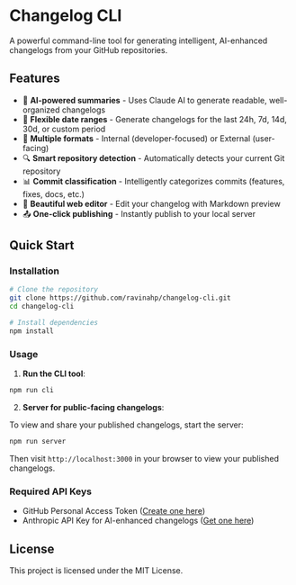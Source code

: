 # Changelog CLI

A powerful command-line tool for generating intelligent, AI-enhanced changelogs from your GitHub repositories.

## Features

- 🤖 **AI-powered summaries** - Uses Claude AI to generate readable, well-organized changelogs
- 📅 **Flexible date ranges** - Generate changelogs for the last 24h, 7d, 14d, 30d, or custom period
- 🎯 **Multiple formats** - Internal (developer-focused) or External (user-facing)
- 🔍 **Smart repository detection** - Automatically detects your current Git repository
- 📊 **Commit classification** - Intelligently categorizes commits (features, fixes, docs, etc.)
- 📝 **Beautiful web editor** - Edit your changelog with Markdown preview
- 📤 **One-click publishing** - Instantly publish to your local server

## Quick Start

### Installation

```bash
# Clone the repository
git clone https://github.com/ravinahp/changelog-cli.git
cd changelog-cli

# Install dependencies
npm install
```

### Usage

1. **Run the CLI tool**:

```bash
npm run cli
```

2. **Server for public-facing changelogs**:

To view and share your published changelogs, start the server:

```bash
npm run server
```

Then visit `http://localhost:3000` in your browser to view your published changelogs.

### Required API Keys

- GitHub Personal Access Token ([Create one here](https://github.com/settings/tokens))
- Anthropic API Key for AI-enhanced changelogs ([Get one here](https://console.anthropic.com/))

## License

This project is licensed under the MIT License.
